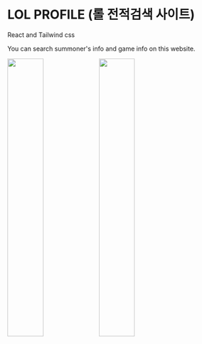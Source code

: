 # LOL PROFILE (롤 전적검색 사이트)

React and Tailwind css

You can search summoner's info and game info on this website.

<img src="https://user-images.githubusercontent.com/59409762/91552419-bb81bf80-e966-11ea-8676-77036e48d0a4.PNG" width="40%"/>
<img src="https://user-images.githubusercontent.com/59409762/91552427-bfaddd00-e966-11ea-871a-4a3ec8181d37.PNG" width="40%"/>
